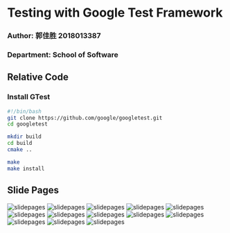﻿# Testing with Google Test Framework
### Author: 郭佳胜 2018013387
### Department: School of Software
## Relative Code
### Install GTest
```bash
#!/bin/bash
git clone https://github.com/google/googletest.git
cd googletest

mkdir build
cd build
cmake ..

make
make install
```

## Slide Pages
![slidepages](src_MoebiusMeow/0001.jpg)
![slidepages](src_MoebiusMeow/0002.jpg)
![slidepages](src_MoebiusMeow/0003.jpg)
![slidepages](src_MoebiusMeow/0004.jpg)
![slidepages](src_MoebiusMeow/0005.jpg)
![slidepages](src_MoebiusMeow/0006.jpg)
![slidepages](src_MoebiusMeow/0007.jpg)
![slidepages](src_MoebiusMeow/0008.jpg)
![slidepages](src_MoebiusMeow/0009.jpg)
![slidepages](src_MoebiusMeow/0010.jpg)
![slidepages](src_MoebiusMeow/0011.jpg)
![slidepages](src_MoebiusMeow/0012.jpg)
![slidepages](src_MoebiusMeow/0013.jpg)
